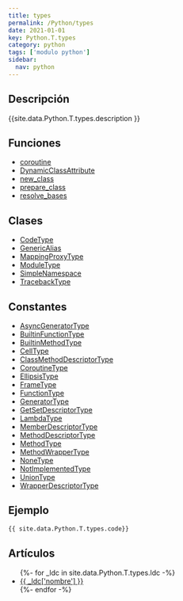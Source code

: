 ```yaml
---
title: types
permalink: /Python/types
date: 2021-01-01
key: Python.T.types
category: python
tags: ['modulo python']
sidebar: 
  nav: python
---
```


## Descripción
{{site.data.Python.T.types.description }}

## Funciones
* [coroutine](/Python/types/coroutine/)
* [DynamicClassAttribute](/Python/types/DynamicClassAttribute/)
* [new_class](/Python/types/new_class/)
* [prepare_class](/Python/types/prepare_class/)
* [resolve_bases](/Python/types/resolve_bases/)

## Clases
* [CodeType](/Python/types/CodeType/)
* [GenericAlias](/Python/types/GenericAlias/)
* [MappingProxyType](/Python/types/MappingProxyType/)
* [ModuleType](/Python/types/ModuleType/)
* [SimpleNamespace](/Python/types/SimpleNamespace/)
* [TracebackType](/Python/types/TracebackType/)

## Constantes
* [AsyncGeneratorType](/Python/types/AsyncGeneratorType/)
* [BuiltinFunctionType](/Python/types/BuiltinFunctionType/)
* [BuiltinMethodType](/Python/types/BuiltinMethodType/)
* [CellType](/Python/types/CellType/)
* [ClassMethodDescriptorType](/Python/types/ClassMethodDescriptorType/)
* [CoroutineType](/Python/types/CoroutineType/)
* [EllipsisType](/Python/types/EllipsisType/)
* [FrameType](/Python/types/FrameType/)
* [FunctionType](/Python/types/FunctionType/)
* [GeneratorType](/Python/types/GeneratorType/)
* [GetSetDescriptorType](/Python/types/GetSetDescriptorType/)
* [LambdaType](/Python/types/LambdaType/)
* [MemberDescriptorType](/Python/types/MemberDescriptorType/)
* [MethodDescriptorType](/Python/types/MethodDescriptorType/)
* [MethodType](/Python/types/MethodType/)
* [MethodWrapperType](/Python/types/MethodWrapperType/)
* [NoneType](/Python/types/NoneType/)
* [NotImplementedType](/Python/types/NotImplementedType/)
* [UnionType](/Python/types/UnionType/)
* [WrapperDescriptorType](/Python/types/WrapperDescriptorType/)

## Ejemplo
~~~python
{{ site.data.Python.T.types.code}}
~~~

## Artículos
<ul>
{%- for _ldc in site.data.Python.T.types.ldc -%}
   <li>
       <a href="{{_ldc['url'] }}">{{ _ldc['nombre'] }}</a>
   </li>
{%- endfor -%}
</ul>

